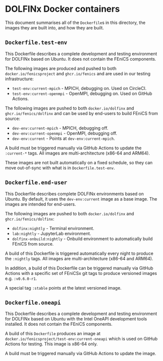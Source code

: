 # DOLFINx Docker containers

This document summarises all of the `Dockerfile`s in this directory, the images
they are built into, and how they are built.

## `Dockerfile.test-env`

This Dockerfile describes a complete development and testing environment for
DOLFINx based on Ubuntu. It does not contain the FEniCS components.

The following images are produced and pushed to both `docker.io/fenicsproject`
and `ghcr.io/fenics` and are used in our testing infrastructure:

* `test-env:current-mpich` - MPICH, debugging on. Used on CircleCI.
* `test-env:current-openmpi` - OpenMPI, debugging on. Used on GitHub Actions.

The following images are pushed to both `docker.io/dolfinx` and
`ghcr.io/fenics/dolfinx` and can be used by end-users to build FEniCS from
source:

* `dev-env:current-mpich` -  MPICH, debugging off.
* `dev-env:current-openmpi` - OpenMPI, debugging off.
* `dev-env:current` - Points at `dev-env:current-mpich`.

A build must be triggered manually via GitHub Actions to update the `:current-*`
tags. All images are multi-architecture (x86-64 and ARM64).

These images are not built automatically on a fixed schedule, so they can move
out-of-sync with what is in `Dockerfile.test-env`.

## `Dockerfile.end-user`

This Dockerfile describes complete DOLFINx environments based on Ubuntu. By
default, it uses the `dev-env:current` image as a base image. The images are
intended for end-users.

The following images are pushed to both `docker.io/dolfinx` and
`ghcr.io/fenics/dolfinx`:

* `dolfinx:nightly` - Terminal environment.
* `lab:nightly` - JupyterLab environment.
* `dolfinx-onbuild:nightly` - Onbuild environment to automatically build FEniCS
  from source.

A build of this Dockerfile is triggered automatically every night to produce
the `:nightly` tags. All images are multi-architecture (x86-64 and ARM64).

In addition, a build of this Dockerfile can be triggered manually via GitHub
Actions with a specific set of FEniCSx git tags to produce versioned images
e.g. `:v0.6.0-r1`.

A special tag `:stable` points at the latest versioned image.

## `Dockerfile.oneapi`

This Dockerfile describes a complete development and testing environment for
DOLFINx based on Ubuntu with the Intel OneAPI development tools installed. It
does not contain the FEniCS components.

A build of this `Dockerfile` produces an image at
`docker.io/fenicsproject/test-env:current-oneapi` which is used on GitHub
Actions for testing. This image is x86-64 only.

A build must be triggered manually via GitHub Actions to update the image.
